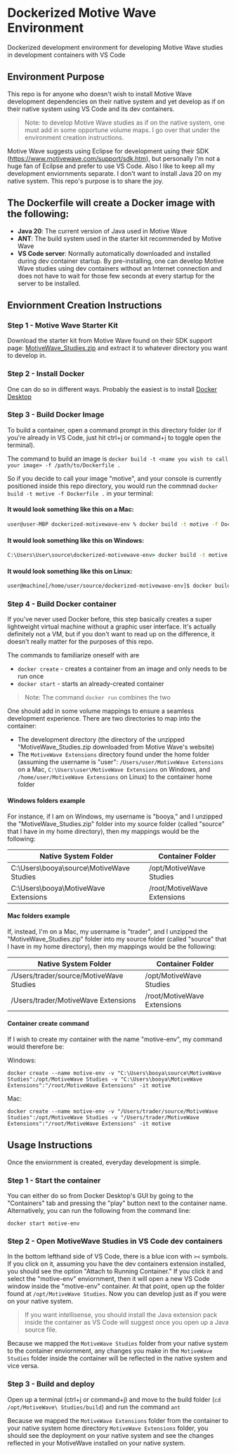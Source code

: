 # Dockerized Motive Wave Environment

Dockerized development environment for developing Motive Wave studies in development containers with VS Code

## Environment Purpose

This repo is for anyone who doesn't wish to install Motive Wave development dependencies on their native system and yet develop as if on their native system using VS Code and its dev containers.

> Note: to develop Motive Wave studies as if on the native system, one must add in some opportune volume maps. I go over that under the environment creation instructions.

Motive Wave suggests using Eclipse for development using their SDK (https://www.motivewave.com/support/sdk.htm), but personally I'm not a huge fan of Ecilpse and prefer to use VS Code. Also I like to keep all my development enviornments separate. I don't want to install Java 20 on my native system. This repo's purpose is to share the joy.

## The Dockerfile will create a Docker image with the following:

- **Java 20**: The current version of Java used in Motive Wave
- **ANT**: The build system used in the starter kit recommended by Motive Wave
- **VS Code server**: Normally automatically downloaded and installed during dev container startup. By pre-installing, one can develop Motive Wave studies using dev containers without an Internet connection and does not have to wait for those few seconds at every startup for the server to be installed.

## Enviornment Creation Instructions

### Step 1 - Motive Wave Starter Kit
Download the starter kit from Motive Wave found on their SDK support page: [MotiveWave_Studies.zip](https://www.motivewave.com/sdk/MotiveWave_Studies.zip) and extract it to whatever directory you want to develop in.

### Step 2 - Install Docker
One can do so in different ways. Probably the easiest is to install [Docker Desktop](https://www.docker.com/products/docker-desktop/)

### Step 3 - Build Docker Image

To build a container, open a command prompt in this directory folder (or if you're already in VS Code, just hit ctrl+j or command+j to toggle open the terminal).

The command to build an image is ```docker build -t <name you wish to call your image> -f /path/to/Dockerfile .```

So if you decide to call your image "motive", and your console is currently positioned inside this repo directory, you would run the commnad ```docker build -t motive -f Dockerfile .``` in your terminal:

#### It would look something like this on a Mac:
```zsh
user@user-MBP dockerized-motivewave-env % docker build -t motive -f Dockerfile .
```

#### It would look something like this on Windows:
```cmd
C:\Users\User\source\dockerized-motivewave-env> docker build -t motive -f Dockerfile .
```

#### It would look something like this on Linux:
```bash
user@machine[/home/user/source/dockerized-motivewave-env]$ docker build -t motive -f Dockerfile .
```

### Step 4 - Build Docker container

If you've never used Docker before, this step basically creates a super lightweight virtual machine without a graphic user interface. It's actually definitely not a VM, but if you don't want to read up on the difference, it doesn't really matter for the purposes of this repo.

The commands to familiarize oneself with are 
- ```docker create``` - creates a container from an image and only needs to be run once
- ```docker start``` - starts an already-created container

> Note: The command ```docker run``` combines the two

One should add in some volume mappings to ensure a seamless development experience. There are two directories to map into the container:

- The development directory (the directory of the unzipped "MotiveWave_Studies.zip downloaded from Motive Wave's website)
- The ```MotiveWave Extensions``` directory found under the home folder (assuming the username is "user": ```/Users/user/MotiveWave Extensions``` on a Mac, ```C:\Users\user\MotiveWave Extensions``` on Windows, and ```/home/user/MotiveWave Extensions``` on Linux) to the container home folder

#### Windows folders example

For instance, if I am on Windows, my username is "booya," and I unzipped the "MotiveWave_Studies.zip" folder into my source folder (called "source" that I have in my home directory), then my mappings would be the following:

|Native System Folder|Container Folder|
|-|-|
|C:\Users\booya\source\MotiveWave Studies|/opt/MotiveWave Studies|
|C:\Users\booya\MotiveWave Extensions|/root/MotiveWave Extensions|


#### Mac folders example

If, instead, I'm on a Mac, my username is "trader", and I unzipped the "MotiveWave_Studies.zip" folder into my source folder (called "source" that I have in my home directory), then my mappings would be the following:

|Native System Folder|Container Folder|
|-|-|
|/Users/trader/source/MotiveWave Studies|/opt/MotiveWave Studies|
|/Users/trader/MotiveWave Extensions|/root/MotiveWave Extensions|

#### Container create command

If I wish to create my container with the name "motive-env", my command would therefore be:

Windows:

```console
docker create --name motive-env -v "C:\Users\booya\source\MotiveWave Studies":/opt/MotiveWave Studies -v "C:\Users\booya\MotiveWave Extensions":"/root/MotiveWave Extensions" -it motive
```

Mac:

```console
docker create --name motive-env -v "/Users/trader/source/MotiveWave Studies":/opt/MotiveWave Studies -v "/Users/trader/MotiveWave Extensions":"/root/MotiveWave Extensions" -it motive
```

## Usage Instructions

Once the enviornment is created, everyday development is simple.

### Step 1 - Start the container

You can either do so from Docker Desktop's GUI by going to the "Containers" tab and pressing the "play" button next to the container name. Alternatively, you can run the following from the command line:

```console
docker start motive-env
``` 

### Step 2 - Open MotiveWave Studies in VS Code dev containers

In the bottom lefthand side of VS Code, there is a blue icon with ```><``` symbols. If you click on it, assuming you have the dev containers extension installed, you should see the option "Attach to Running Container." If you click it and select the "motive-env" enviornment, then it will open a new VS Code window inside the "motive-env" container. At that point, open up the folder found at ```/opt/MotiveWave Studies```. Now you can develop just as if you were on your native system. 

>If you want intellisense, you should install the Java extension pack inside the container as VS Code will suggest once you open up a Java source file. 

Because we mapped the ```MotiveWave Studies``` folder from your native system to the container enviornment, any changes you make in the ```MotiveWave Studies``` folder inside the container will be reflected in the native system and vice versa.

### Step 3 - Build and deploy

Open up a terminal (ctrl+j or command+j) and move to the build folder (```cd /opt/MotiveWave\ Studies/build```) and run the command ```ant```

Because we mapped the ```MotiveWave Extensions``` folder from the container to your native system home directory ```MotiveWave Extensions``` folder, you should see the deployment on your native system and see the changes reflected in your MotiveWave installed on your native system.
